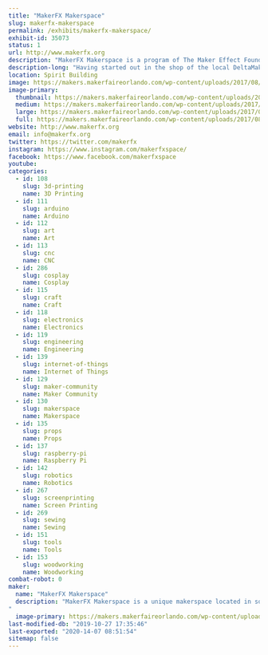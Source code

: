 ```yaml
---
title: "MakerFX Makerspace"
slug: makerfx-makerspace
permalink: /exhibits/makerfx-makerspace/
exhibit-id: 35073
status: 1
url: http://www.makerfx.org
description: "MakerFX Makerspace is a program of The Maker Effect Foundation located in south Orlando. "
description-long: "Having started out in the shop of the local DeltaMaker 3D Printer factory, MakerFX now has their own dedicated space in South Orlando and a growing community of makers that are in many different realms of making. From bee keeping, 3D printing, circuit board design, costuming/cosplay, woodworking and more, the members of MakerFX strive to make our community of makers a hub of learning for South Orlando."
location: Spirit Building
image: https://makers.makerfaireorlando.com/wp-content/uploads/2017/08/MFX-Meetup-Header-2.png
image-primary:
  thumbnail: https://makers.makerfaireorlando.com/wp-content/uploads/2017/08/MFX-Meetup-Header-2-150x150.png
  medium: https://makers.makerfaireorlando.com/wp-content/uploads/2017/08/MFX-Meetup-Header-2-300x47.png
  large: https://makers.makerfaireorlando.com/wp-content/uploads/2017/08/MFX-Meetup-Header-2.png
  full: https://makers.makerfaireorlando.com/wp-content/uploads/2017/08/MFX-Meetup-Header-2.png
website: http://www.makerfx.org
email: info@makerfx.org
twitter: https://twitter.com/makerfx
instagram: https://www.instagram.com/makerfxspace/
facebook: https://www.facebook.com/makerfxspace
youtube: 
categories:
  - id: 108
    slug: 3d-printing
    name: 3D Printing
  - id: 111
    slug: arduino
    name: Arduino
  - id: 112
    slug: art
    name: Art
  - id: 113
    slug: cnc
    name: CNC
  - id: 286
    slug: cosplay
    name: Cosplay
  - id: 115
    slug: craft
    name: Craft
  - id: 118
    slug: electronics
    name: Electronics
  - id: 119
    slug: engineering
    name: Engineering
  - id: 139
    slug: internet-of-things
    name: Internet of Things
  - id: 129
    slug: maker-community
    name: Maker Community
  - id: 130
    slug: makerspace
    name: Makerspace
  - id: 135
    slug: props
    name: Props
  - id: 137
    slug: raspberry-pi
    name: Raspberry Pi
  - id: 142
    slug: robotics
    name: Robotics
  - id: 267
    slug: screenprinting
    name: Screen Printing
  - id: 269
    slug: sewing
    name: Sewing
  - id: 151
    slug: tools
    name: Tools
  - id: 153
    slug: woodworking
    name: Woodworking
combat-robot: 0
maker:
  name: "MakerFX Makerspace"
  description: "MakerFX Makerspace is a unique makerspace located in south Orlando and easily accessible by those in the area. This new makerspace is organize by a group of like minded individuals that saw a need for a new space on the south side or Orlando to fill in the geographic gaps. One of our goals is to work hand in hand with other local spaces in the Greater Orlando area. As a program of The Maker Effect Foundation, MakerFX strives to create unique classes, useful workspaces, and share ideas with the maker community. 
"
  image-primary: https://makers.makerfaireorlando.com/wp-content/uploads/2017/08/makerfx_hex_square.png
last-modified-db: "2019-10-27 17:35:46"
last-exported: "2020-14-07 08:51:54"
sitemap: false
---
```

